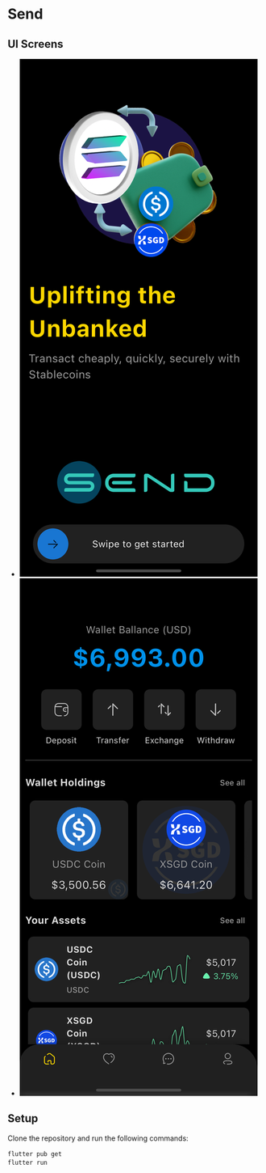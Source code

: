 # Send 


## UI Screens 
- ![landing.png](assets%2Fimages%2Flanding.png)
- ![home.png](assets%2Fimages%2Fhome.png)

## Setup

Clone the repository and run the following commands:

```sh
flutter pub get
flutter run
```
